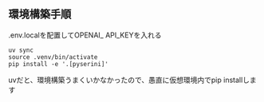 ## 環境構築手順
.env.localを配置してOPENAI_ API_KEYを入れる
```
uv sync
source .venv/bin/activate
pip install -e '.[pyserini]'
```
uvだと、環境構築うまくいかなかったので、愚直に仮想環境内でpip installします
